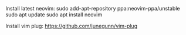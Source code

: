 Install latest neovim:
sudo add-apt-repository ppa:neovim-ppa/unstable
sudo apt update
sudo apt install neovim
 
Install vim plug:
https://github.com/junegunn/vim-plug
